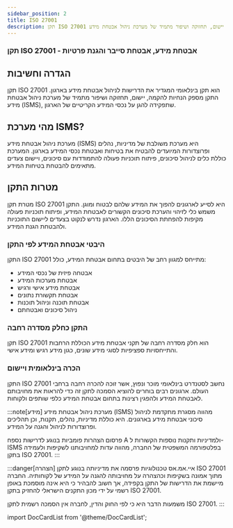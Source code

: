 ```yaml
---
sidebar_position: 2
title: ISO 27001
description: תקן ISO 27001 הוא תקן בינלאומי המגדיר את הדרישות לניהול אבטחת מידע בארגון. התקן מספק הנחיות להקמה, יישום, תחזוקה ושיפור מתמיד של מערכת ניהול אבטחת מידע (ISMS), שתפקידה להגן על נכסי המידע הקריטיים של הארגון.
---
```

### תקן ISO 27001 - אבטחת מידע, אבטחת סייבר והגנת פרטיות

## הגדרה וחשיבות
תקן ISO 27001 הוא תקן בינלאומי המגדיר את הדרישות לניהול אבטחת מידע בארגון. התקן מספק הנחיות להקמה, יישום, תחזוקה ושיפור מתמיד של מערכת ניהול אבטחת מידע (ISMS), שתפקידה להגן על נכסי המידע הקריטיים של הארגון.

## מהי מערכת ISMS?
מערכת ניהול אבטחת מידע (ISMS) היא מערכת משולבת של מדיניות, נהלים ופרוצדורות המיועדים להבטיח את בטיחות ואבטחת נכסי המידע בארגון. המערכת כוללת כלים לניהול סיכונים, פיתוח תוכניות פעולה להתמודדות עם סיכונים, ויישום צעדים מתאימים להבטחת בטיחות המידע.

## מטרות התקן 
מטרת תקן ISO 27001 היא לסייע לארגונים להפוך את המידע שלהם לבטוח ומוגן. התקן משמש כלי לזיהוי והערכת סיכונים הקשורים לאבטחת המידע, ופיתוח תוכניות פעולה מקיפות להפחתת הסיכונים הללו. הארגון נדרש לנקוט בצעדים ליישום התוכניות ולהבטחת הגנת המידע.

### היבטי אבטחת המידע לפי התקן
התקן ISO 27001 מתייחס למגוון רחב של היבטים בתחום אבטחת המידע, כולל:

- אבטחה פיזית של נכסי המידע
- אבטחת מערכות המידע
- אבטחת מידע אישי ורגיש
- אבטחת תקשורת נתונים
- אבטחת תוכנה וניהול תוכנות
- ניהול סיכונים ואבטחתם

### התקן כחלק מסדרה רחבה 
תקן ISO 27001 הוא חלק מסדרה רחבה של תקני אבטחת מידע הכוללת הרחבות והתייחסויות ספציפיות לסוגי מידע שונים, כגון מידע רגיש ומידע אישי.

### הכרה בינלאומית ויישום
התקן ISO 27001 נחשב לסטנדרט בינלאומי מוכר ונפוץ, אשר זוכה להכרה רחבה ברחבי העולם. ארגונים רבים בוחרים להוציא הסמכה לתקן זה כדי להראות את מחויבותם לאבטחת המידע ולהפגין רצינות בתחום אבטחת המידע כלפי שותפים ולקוחות.


:::note[מידע]
מערכת ניהול אבטחת מידע (ISMS) מהווה מסגרת מתקדמת לניהול סיכוני אבטחת מידע בארגונים. היא כוללת מדיניות, נהלים, תקנות, וכן תהליכים ופרוצדורות לניהול והגנה על המידע.

פרסום הצהרות פומביות בנוגע לדרישות נספח A ולמדיניות ותקנות נוספות הקשורות ל-ISMS בפלטפורמה המשפטית של החברה, מהווה עדות למחויבותנו לשקיפות ולעמידה בתקן ISO 27001.
:::

:::danger[הצהרה]
איי.אמ.אס טכנולוגיות פרסמה את מדיניותה בנוגע לתקן ISO 27001 מתוך אמונה בשקיפות וכהצהרה על מחויבותה להגנה על המידע של לקוחותיה. החברה מיישמת את הדרישות של התקן בקפידה, אך חשוב להבהיר כי היא אינה מוסמכת באופן רשמי על ידי מכון התקנים הישראלי להחזיק בתקן ISO 27001.

משמעות הדבר היא כי לפי החוק והדין, לחברה אין הסמכה רשמית לתקן ISO 27001.
:::

import DocCardList from '@theme/DocCardList';

<DocCardList />